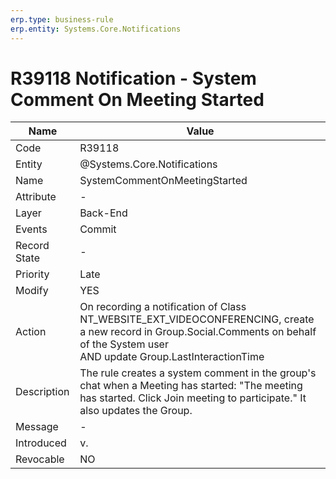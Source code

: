 ```yaml
---
erp.type: business-rule
erp.entity: Systems.Core.Notifications 
---
```


# R39118 Notification - System Comment On Meeting Started

| Name | Value |
| ---- | ----- |
| Code | R39118|
| Entity | @Systems.Core.Notifications| 
| Name | SystemCommentOnMeetingStarted|
| Attribute | - |
| Layer | Back-End |
| Events | Commit |
| Record State | - |
| Priority | Late |
| Modify | YES |
| Action | On recording a notification of Class NT_WEBSITE_EXT_VIDEOCONFERENCING, create a new record in Group.Social.Comments on behalf of the System user<br>AND update Group.LastInteractionTime|
| Description| The rule creates a system comment in the group's chat when a Meeting has started: "The meeting has started. Click Join meeting to participate." It also updates the Group.|
| Message | - |
| Introduced |v. |
| Revocable | NO |
